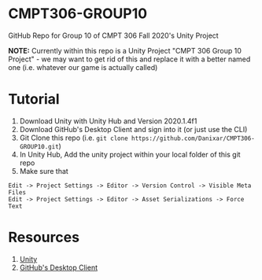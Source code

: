 # CMPT306-GROUP10
GitHub Repo for Group 10 of CMPT 306 Fall 2020's Unity Project

**NOTE:** Currently within this repo is a Unity Project "CMPT 306 Group 10 Project" - we may want to get rid of this and replace it with a better named one (i.e. whatever our game is actually called) 

# Tutorial 
1. Download Unity with Unity Hub and Version 2020.1.4f1
2. Download GitHub's Desktop Client and sign into it (or just use the CLI)
3. Git Clone this repo (i.e. ```git clone https://github.com/Danixar/CMPT306-GROUP10.git```)
4. In Unity Hub, Add the unity project within your local folder of this git repo
5. Make sure that 
```
Edit -> Project Settings -> Editor -> Version Control -> Visible Meta Files
Edit -> Project Settings -> Editor -> Asset Serializations -> Force Text
```

# Resources

1. [Unity](https://unity.com/solutions/game)
2. [GitHub's Desktop Client](https://desktop.github.com/)
